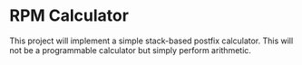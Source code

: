 # RPM Calculator

This project will implement a simple stack-based postfix calculator. This will not be a programmable calculator but simply perform  arithmetic.
